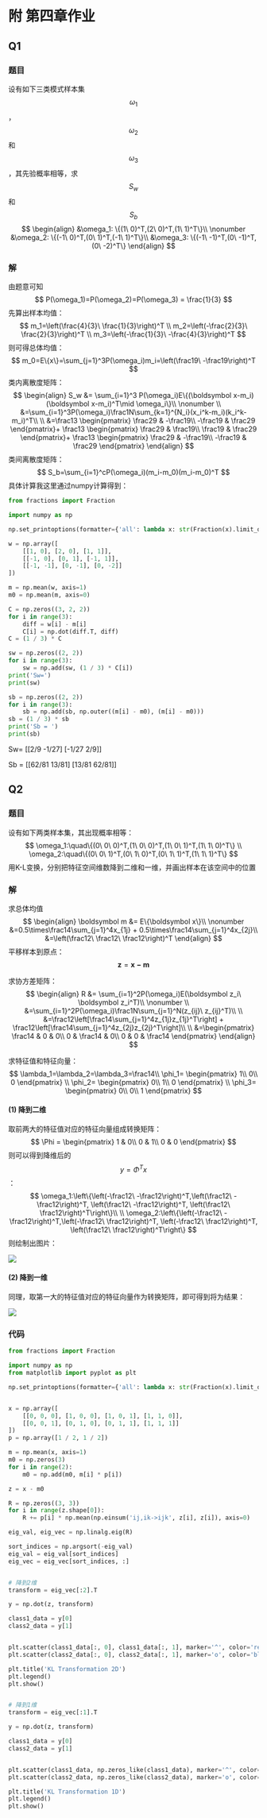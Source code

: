# 附 第四章作业

## Q1

### 题目

设有如下三类模式样本集$$\omega_1$$，$$\omega_2$$和$$\omega_3$$，其先验概率相等，求$$S_w$$和$$S_b$$
$$
\begin{align}
&\omega_1: \{(1\ 0)^T,(2\ 0)^T,(1\ 1)^T\}\\ \nonumber
&\omega_2: \{(-1\ 0)^T,(0\ 1)^T,(-1\ 1)^T\}\\
&\omega_3: \{(-1\ -1)^T,(0\ -1)^T,(0\ -2)^T\}
\end{align}
$$

### 解

由题意可知
$$
P(\omega_1)=P(\omega_2)=P(\omega_3) = \frac{1}{3}
$$
先算出样本均值：
$$
m_1=\left(\frac{4}{3}\ \frac{1}{3}\right)^T
\\
m_2=\left(-\frac{2}{3}\ \frac{2}{3}\right)^T
\\
m_3=\left(-\frac{1}{3}\ -\frac{4}{3}\right)^T
$$
则可得总体均值：
$$
m_0=E\{x\}=\sum_{j=1}^3P(\omega_i)m_i=\left(\frac19\ -\frac19\right)^T
$$
类内离散度矩阵：
$$
\begin{align}
S_w &= \sum_{i=1}^3 P(\omega_i)E\{(\boldsymbol x-m_i)(\boldsymbol x-m_i)^T\mid \omega_i\}\\ \nonumber
\\
&=\sum_{i=1}^3P(\omega_i)\frac1N\sum_{k=1}^{N_i}(x_i^k-m_i)(k_i^k-m_i)^T\\
\\
&=\frac13
\begin{pmatrix}
\frac29 & -\frac19\\
-\frac19 & \frac29
\end{pmatrix}+
\frac13
\begin{pmatrix}
\frac29 & \frac19\\
\frac19 & \frac29
\end{pmatrix}+
\frac13
\begin{pmatrix}
\frac29 & -\frac19\\
-\frac19 & \frac29
\end{pmatrix}
\end{align}
$$
类间离散度矩阵：
$$
S_b=\sum_{i=1}^cP(\omega_i)(m_i-m_0)(m_i-m_0)^T
$$
具体计算我这里通过numpy计算得到：

```python
from fractions import Fraction

import numpy as np

np.set_printoptions(formatter={'all': lambda x: str(Fraction(x).limit_denominator())})

w = np.array([
    [[1, 0], [2, 0], [1, 1]],
    [[-1, 0], [0, 1], [-1, 1]],
    [[-1, -1], [0, -1], [0, -2]]
])

m = np.mean(w, axis=1)
m0 = np.mean(m, axis=0)

C = np.zeros((3, 2, 2))
for i in range(3):
    diff = w[i] - m[i]
    C[i] = np.dot(diff.T, diff)
C = (1 / 3) * C

sw = np.zeros((2, 2))
for i in range(3):
    sw = np.add(sw, (1 / 3) * C[i])
print('Sw=')
print(sw)

sb = np.zeros((2, 2))
for i in range(3):
    sb = np.add(sb, np.outer((m[i] - m0), (m[i] - m0)))
sb = (1 / 3) * sb
print('Sb = ')
print(sb)
```

Sw=
[[2/9 -1/27]
 [-1/27 2/9]]

Sb = 
[[62/81 13/81]
 [13/81 62/81]]



## Q2

### 题目

设有如下两类样本集，其出现概率相等：
$$
\omega_1:\quad\{(0\ 0\ 0)^T,(1\ 0\ 0)^T,(1\ 0\ 1)^T,(1\ 1\ 0)^T\}
\\
\omega_2:\quad\{(0\ 0\ 1)^T,(0\ 1\ 0)^T,(0\ 1\ 1)^T,(1\ 1\ 1)^T\}
$$
用K-L变换，分别把特征空间维数降到二维和一维，并画出样本在该空间中的位置



### 解

求总体均值
$$
\begin{align}
\boldsymbol m &= E\{\boldsymbol x\}\\ \nonumber
&=0.5\times\frac14\sum_{j=1}^4x_{1j} + 0.5\times\frac14\sum_{j=1}^4x_{2j}\\
&=\left(\frac12\ \frac12\ \frac12\right)^T
\end{align}
$$
平移样本到原点：
$$
\boldsymbol z = \boldsymbol {x-m}
$$


求协方差矩阵：
$$
\begin{align}
R &= \sum_{i=1}^2P(\omega_i)E(\boldsymbol z_i\ \boldsymbol z_i^T)\\ \nonumber
\\
&=\sum_{i=1}^2P(\omega_i)\frac1N\sum_{j=1}^N(z_{ij}\ z_{ij}^T)\\
\\
&=\frac12\left[\frac14\sum_{j=1}^4z_{1j}z_{1j}^T\right] + \frac12\left[\frac14\sum_{j=1}^4z_{2j}z_{2j}^T\right]\\
\\
&=\begin{pmatrix}
\frac14 & 0 & 0\\
0 & \frac14 & 0\\
0 & 0 & \frac14
\end{pmatrix}
\end{align}
$$


求特征值和特征向量：
$$
\lambda_1=\lambda_2=\lambda_3=\frac14\\
\phi_1=
\begin{pmatrix}
1\\
0\\
0
\end{pmatrix}
\\
\phi_2=
\begin{pmatrix}
0\\
1\\
0
\end{pmatrix}
\\
\phi_3=
\begin{pmatrix}
0\\
0\\
1
\end{pmatrix}
$$

#### (1) 降到二维

取前两大的特征值对应的特征向量组成转换矩阵：
$$
\Phi = \begin{pmatrix}
1 & 0\\
0 & 1\\
0 & 0
\end{pmatrix}
$$
则可以得到降维后的$$y=\Phi^Tx$$：
$$
\omega_1:\left\{\left(-\frac12\ -\frac12\right)^T,\left(\frac12\ -\frac12\right)^T, \left(\frac12\ -\frac12\right)^T, \left(\frac12\ \frac12\right)^T\right\}\\
\\
\omega_2:\left\{\left(-\frac12\ -\frac12\right)^T,\left(-\frac12\ \frac12\right)^T, \left(-\frac12\ \frac12\right)^T, \left(\frac12\ \frac12\right)^T\right\}
$$
则绘制出图片：

![](../.gitbook/assets/KL1.png)



#### (2) 降到一维

同理，取第一大的特征值对应的特征向量作为转换矩阵，即可得到将为结果：

![](../.gitbook/assets/KL2.png)



### 代码

```python
from fractions import Fraction

import numpy as np
from matplotlib import pyplot as plt

np.set_printoptions(formatter={'all': lambda x: str(Fraction(x).limit_denominator())})


x = np.array([
    [[0, 0, 0], [1, 0, 0], [1, 0, 1], [1, 1, 0]],
    [[0, 0, 1], [0, 1, 0], [0, 1, 1], [1, 1, 1]]
])
p = np.array([1 / 2, 1 / 2])

m = np.mean(x, axis=1)
m0 = np.zeros(3)
for i in range(2):
    m0 = np.add(m0, m[i] * p[i])

z = x - m0

R = np.zeros((3, 3))
for i in range(z.shape[0]):
    R += p[i] * np.mean(np.einsum('ij,ik->ijk', z[i], z[i]), axis=0)

eig_val, eig_vec = np.linalg.eig(R)

sort_indices = np.argsort(-eig_val)
eig_val = eig_val[sort_indices]
eig_vec = eig_vec[sort_indices, :]


# 降到2维
transform = eig_vec[:2].T

y = np.dot(z, transform)

class1_data = y[0]
class2_data = y[1]


plt.scatter(class1_data[:, 0], class1_data[:, 1], marker='^', color='red', alpha=0.5, label='class 1')
plt.scatter(class2_data[:, 0], class2_data[:, 1], marker='o', color='blue', alpha=0.5, label='class 2')

plt.title('KL Transformation 2D')
plt.legend()
plt.show()


# 降到1维
transform = eig_vec[:1].T

y = np.dot(z, transform)

class1_data = y[0]
class2_data = y[1]


plt.scatter(class1_data, np.zeros_like(class1_data), marker='^', color='red', alpha=0.5, label='class 1')
plt.scatter(class2_data, np.zeros_like(class2_data), marker='o', color='blue', alpha=0.5, label='class 2')

plt.title('KL Transformation 1D')
plt.legend()
plt.show()
```

